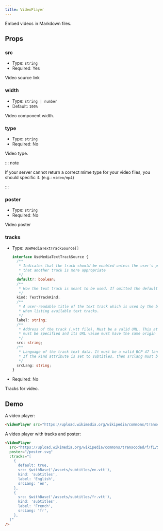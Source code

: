 ```yaml
---
title: VideoPlayer
---
```


Embed videos in Markdown files.

<!-- more -->

## Props

### src

- Type: `string`
- Required: Yes

Video source link

### width

- Type: `string | number`
- Default: `100%`

Video component width.

### type

- Type: `string`
- Required: No

Video type.

::: note

If your server cannot return a correct mime type for your video files, you should specific it. (e.g.: `video/mp4`)

:::

### poster

- Type: `string`
- Required: No

Video poster

### tracks

- Type: `UseMediaTextTrackSource[]`

  ```ts
  interface UseMediaTextTrackSource {
    /**
     * Indicates that the track should be enabled unless the user's preferences indicate
     * that another track is more appropriate
     */
    default?: boolean;
    /**
     * How the text track is meant to be used. If omitted the default kind is subtitles.
     */
    kind: TextTrackKind;
    /**
     * A user-readable title of the text track which is used by the browser
     * when listing available text tracks.
     */
    label: string;
    /**
     * Address of the track (.vtt file). Must be a valid URL. This attribute
     * must be specified and its URL value must have the same origin as the document
     */
    src: string;
    /**
     * Language of the track text data. It must be a valid BCP 47 language tag.
     * If the kind attribute is set to subtitles, then srclang must be defined.
     */
    srcLang: string;
  }
  ```

- Required: No

Tracks for video.

## Demo

A video player:

<VideoPlayer src="https://upload.wikimedia.org/wikipedia/commons/transcoded/f/f1/Sintel_movie_4K.webm/Sintel_movie_4K.webm.1080p.vp9.webm" />

```md
<VideoPlayer src="https://upload.wikimedia.org/wikipedia/commons/transcoded/f/f1/Sintel_movie_4K.webm/Sintel_movie_4K.webm.1080p.vp9.webm" />
```

A video player with tracks and poster:

<VideoPlayer
  src="https://upload.wikimedia.org/wikipedia/commons/transcoded/f/f1/Sintel_movie_4K.webm/Sintel_movie_4K.webm.1080p.vp9.webm"
  poster="/poster.svg"
  :tracks="[
    {
      default: true,
      src: $withBase('/assets/subtitles/en.vtt'),
      kind: 'subtitles',
      label: 'English',
      srcLang: 'en',
    },
    {
      src: $withBase('/assets/subtitles/fr.vtt'),
      kind: 'subtitles',
      label: 'French',
      srcLang: 'fr',
    },
  ]"
/>

```md
<VideoPlayer
  src="https://upload.wikimedia.org/wikipedia/commons/transcoded/f/f1/Sintel_movie_4K.webm/Sintel_movie_4K.webm.1080p.vp9.webm"
  poster="/poster.svg"
  :tracks="[
    {
      default: true,
      src: $withBase('/assets/subtitles/en.vtt'),
      kind: 'subtitles',
      label: 'English',
      srcLang: 'en',
    },
    {
      src: $withBase('/assets/subtitles/fr.vtt'),
      kind: 'subtitles',
      label: 'French',
      srcLang: 'fr',
    },
  ]"
/>
```
